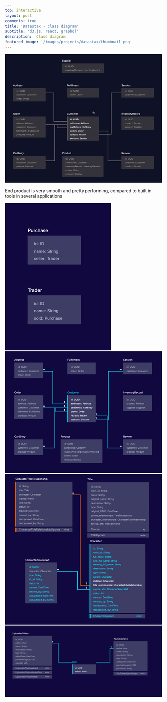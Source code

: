 ```yaml
---
top: interactive
layout: post
comments: true
title: 'Datastax - class diagram'
subtitle: 'd3.js, react, graphql'
description:  Class diagram 
featured_image: '/images/projects/datastax/thumbnail.png'
---
```


<!-- <iframe src="https://bumbeishvili.github.io/d3-matthias-upw/classdiagram/?file=c360-template" style="border:0px #ffffff none;" name="myiFrame" scrolling="no" frameborder="1" marginheight="0px" marginwidth="0px" height="600px" width="100%" allowfullscreen></iframe> -->

![](/images/projects/datastax/gif.gif)






End product is very smooth and pretty performing, compared to built in tools in several applications 


<div class="gallery" data-columns="3">
	<img src="/images/projects/datastax/1.png">
  <img src="/images/projects/datastax/2.png">  
  <img src="/images/projects/datastax/3.png">  
  <img src="/images/projects/datastax/4.png">  
</div>


<br/><br/><br/>

